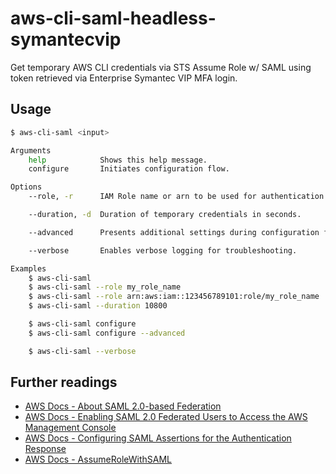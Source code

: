 # aws-cli-saml-headless-symantecvip

Get temporary AWS CLI credentials via STS Assume Role w/ SAML using token retrieved via Enterprise Symantec VIP MFA login.

## Usage
```sh
$ aws-cli-saml <input>

Arguments
    help            Shows this help message.
    configure       Initiates configuration flow.

Options
    --role, -r      IAM Role name or arn to be used for authentication.

    --duration, -d  Duration of temporary credentials in seconds.

    --advanced      Presents additional settings during configuration flow.

    --verbose       Enables verbose logging for troubleshooting.

Examples
    $ aws-cli-saml
    $ aws-cli-saml --role my_role_name
    $ aws-cli-saml --role arn:aws:iam::123456789101:role/my_role_name
    $ aws-cli-saml --duration 10800

    $ aws-cli-saml configure
    $ aws-cli-saml configure --advanced

    $ aws-cli-saml --verbose
```

## Further readings
* [AWS Docs - About SAML 2.0-based Federation](https://docs.aws.amazon.com/IAM/latest/UserGuide/id_roles_providers_saml.html)
* [AWS Docs - Enabling SAML 2.0 Federated Users to Access the AWS Management Console](https://docs.aws.amazon.com/IAM/latest/UserGuide/id_roles_providers_enable-console-saml.html)
* [AWS Docs - Configuring SAML Assertions for the Authentication Response](https://docs.aws.amazon.com/IAM/latest/UserGuide/id_roles_providers_create_saml_assertions.html)
* [AWS Docs - AssumeRoleWithSAML](https://docs.aws.amazon.com/STS/latest/APIReference/API_AssumeRoleWithSAML.html)
